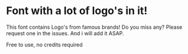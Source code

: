 # Font with a lot of logo's in it!



This font contains Logo's from famous brands! Do you miss any? Please request one in the issues. And i will add it ASAP.




Free to use, no credits required
